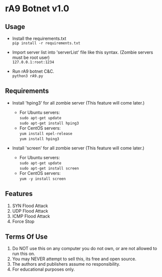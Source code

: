 # rA9 Botnet v1.0

## Usage
- Install the requirements.txt <br>
`pip install -r requirements.txt `

- Import server list into 'serverList' file like this syntax. (Zombie servers must be root user) <br>
`127.0.0.1:root:1234`

- Run rA9 botnet C&C. <br>
`python3 rA9.py`

## Requirements
- Install 'hping3' for all zombie server (This feature will come later.)
	- For Ubuntu servers: <br>
	`sudo apt-get update` <br>
	`sudo apt-get install hping3`
	- For CentOS servers: <br>
	`yum install epel-release` <br>
	`yum install hping3`

- Install 'screen' for all zombie server (This feature will come later.) <br>
	- For Ubuntu servers: <br>
	`sudo apt-get update` <br>
	`sudo apt-get install screen` <br>
	- For CentOS servers: <br>
	`yum -y install screen`

## Features
1. SYN Flood Attack
2. UDP Flood Attack
3. ICMP Flood Attack
4. Force Stop

## Terms Of Use
1. Do NOT use this on any computer you do not own, or are not allowed to run this on.
2. You may NEVER attempt to sell this, its free and open source.
3. The authors and publishers assume no responsibility.
4. For educational purposes only.
